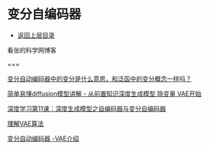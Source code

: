 # 变分自编码器 

* [返回上层目录](../deep-generative-models.md)



看张的科学网博客

===

[变分自动编码器中的变分是什么意思，和泛函中的变分概念一样吗？](https://www.zhihu.com/question/493652334/answer/2182858345)

[简单易懂diffusion模型讲解 - 从前置知识深度生成模型 隐变量 VAE开始](https://www.bilibili.com/video/BV1re4y1m7gb/?spm_id_from=333.337.search-card.all.click&vd_source=147fb813418c7610c21b6a5618c85cb7)

[深度学习第11课：深度生成模型之自编码器与变分自编码器](https://www.bilibili.com/video/BV1KK4y1S79R/?spm_id_from=333.337.search-card.all.click&vd_source=147fb813418c7610c21b6a5618c85cb7)



[理解VAE算法](https://zhuanlan.zhihu.com/p/10681391614)

[变分自动编码器 -VAE介绍](https://mp.weixin.qq.com/s/I_-U8WOCLRjtJiBd2MzIFQ)

